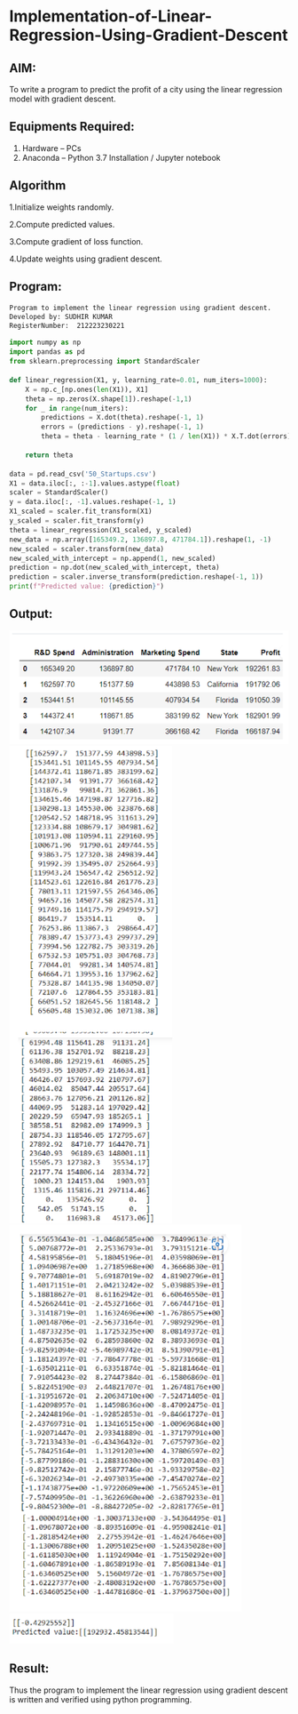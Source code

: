 # Implementation-of-Linear-Regression-Using-Gradient-Descent

## AIM:
To write a program to predict the profit of a city using the linear regression model with gradient descent.

## Equipments Required:
1. Hardware – PCs
2. Anaconda – Python 3.7 Installation / Jupyter notebook

## Algorithm
1.Initialize weights randomly.

2.Compute predicted values.

3.Compute gradient of loss function.

4.Update weights using gradient descent.


## Program:
```
Program to implement the linear regression using gradient descent.
Developed by: SUDHIR KUMAR
RegisterNumber:  212223230221
```
```python
import numpy as np
import pandas as pd
from sklearn.preprocessing import StandardScaler

def linear_regression(X1, y, learning_rate=0.01, num_iters=1000):
    X = np.c_[np.ones(len(X1)), X1]
    theta = np.zeros(X.shape[1]).reshape(-1,1)
    for _ in range(num_iters):
        predictions = X.dot(theta).reshape(-1, 1)
        errors = (predictions - y).reshape(-1, 1)
        theta = theta - learning_rate * (1 / len(X1)) * X.T.dot(errors)

    return theta

data = pd.read_csv('50_Startups.csv')
X1 = data.iloc[:, :-1].values.astype(float)
scaler = StandardScaler()
y = data.iloc[:, -1].values.reshape(-1, 1)
X1_scaled = scaler.fit_transform(X1)
y_scaled = scaler.fit_transform(y)
theta = linear_regression(X1_scaled, y_scaled)
new_data = np.array([165349.2, 136897.8, 471784.1]).reshape(1, -1)
new_scaled = scaler.transform(new_data)
new_scaled_with_intercept = np.append(1, new_scaled) 
prediction = np.dot(new_scaled_with_intercept, theta)
prediction = scaler.inverse_transform(prediction.reshape(-1, 1))
print(f"Predicted value: {prediction}")
```

## Output:
![pic](scr1.png)
![pic](scr2.png)
![pic](scr3.png)
![pic](scr4.png)


## Result:
Thus the program to implement the linear regression using gradient descent is written and verified using python programming.
